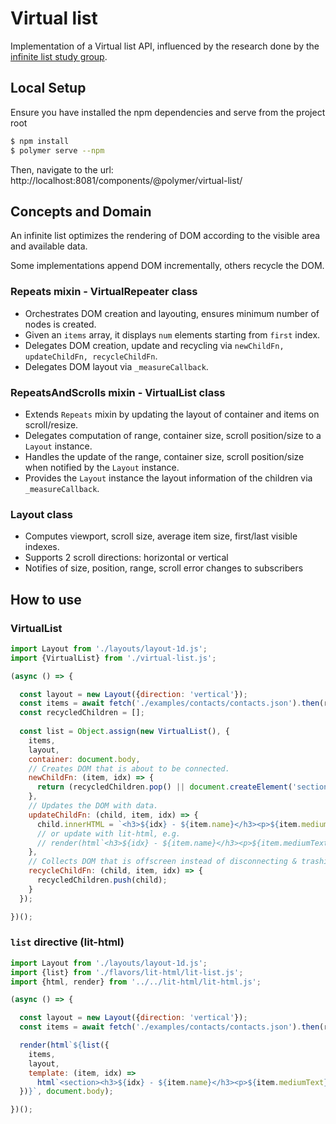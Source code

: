 # Virtual list

Implementation of a Virtual list API, influenced by the research done by the [infinite list study group](https://github.com/domenic/infinite-list-study-group).

## Local Setup

Ensure you have installed the npm dependencies and serve from the project root
```sh
$ npm install
$ polymer serve --npm
```
Then, navigate to the url: http://localhost:8081/components/@polymer/virtual-list/

## Concepts and Domain

An infinite list optimizes the rendering of DOM according to the visible area and available data.

Some implementations append DOM incrementally, others recycle the DOM.

### Repeats mixin - VirtualRepeater class

- Orchestrates DOM creation and layouting, ensures minimum number of nodes is created.
- Given an `items` array, it displays `num` elements starting from `first` index.
- Delegates DOM creation, update and recycling via `newChildFn, updateChildFn, recycleChildFn`.
- Delegates DOM layout via `_measureCallback`.


### RepeatsAndScrolls mixin - VirtualList class

- Extends `Repeats` mixin by updating the layout of container and items on scroll/resize.
- Delegates computation of range, container size, scroll position/size to a `Layout` instance.
- Handles the update of the range, container size, scroll position/size when notified by the `Layout` instance.
- Provides the `Layout` instance the layout information of the children via `_measureCallback`.

### Layout class

- Computes viewport, scroll size, average item size, first/last visible indexes.
- Supports 2 scroll directions: horizontal or vertical
- Notifies of size, position, range, scroll error changes to subscribers

## How to use

### VirtualList

```js 
import Layout from './layouts/layout-1d.js';
import {VirtualList} from './virtual-list.js';

(async () => {

  const layout = new Layout({direction: 'vertical'});
  const items = await fetch('./examples/contacts/contacts.json').then(response => response.json());
  const recycledChildren = [];
  
  const list = Object.assign(new VirtualList(), {
    items,
    layout,
    container: document.body,
    // Creates DOM that is about to be connected.
    newChildFn: (item, idx) => {
      return (recycledChildren.pop() || document.createElement('section'));
    },
    // Updates the DOM with data.
    updateChildFn: (child, item, idx) => {
      child.innerHTML = `<h3>${idx} - ${item.name}</h3><p>${item.mediumText}</p>`;
      // or update with lit-html, e.g.
      // render(html`<h3>${idx} - ${item.name}</h3><p>${item.mediumText}</p>`, child);
    },
    // Collects DOM that is offscreen instead of disconnecting & trashing it.
    recycleChildFn: (child, item, idx) => {
      recycledChildren.push(child);
    }
  });

})();

```

### `list` directive (lit-html)

```js 
import Layout from './layouts/layout-1d.js';
import {list} from './flavors/lit-html/lit-list.js';
import {html, render} from '../../lit-html/lit-html.js';

(async () => {

  const layout = new Layout({direction: 'vertical'});
  const items = await fetch('./examples/contacts/contacts.json').then(response => response.json());

  render(html`${list({
    items,
    layout,
    template: (item, idx) => 
      html`<section><h3>${idx} - ${item.name}</h3><p>${item.mediumText}</p></section>`,
  })}`, document.body);

})();

```
